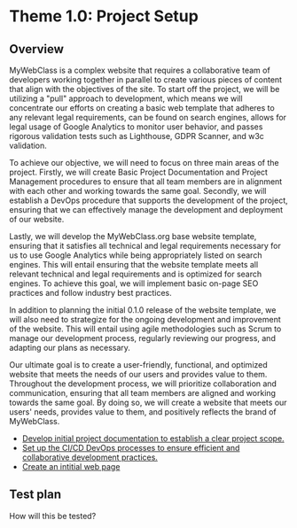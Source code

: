# Theme 1.0: Project Setup
## Overview
MyWebClass is a complex website that requires a collaborative team of developers working together in parallel to create various pieces of content that align with the objectives of the site. To start off the project, we will be utilizing a "pull" approach to development, which means we will concentrate our efforts on creating a basic web template that adheres to any relevant legal requirements, can be found on search engines, allows for legal usage of Google Analytics to monitor user behavior, and passes rigorous validation tests such as Lighthouse, GDPR Scanner, and w3c validation.

To achieve our objective, we will need to focus on three main areas of the project. Firstly, we will create Basic Project Documentation and Project Management procedures to ensure that all team members are in alignment with each other and working towards the same goal. Secondly, we will establish a DevOps procedure that supports the development of the project, ensuring that we can effectively manage the development and deployment of our website.

Lastly, we will develop the MyWebClass.org base website template, ensuring that it satisfies all technical and legal requirements necessary for us to use Google Analytics while being appropriately listed on search engines. This will entail ensuring that the website template meets all relevant technical and legal requirements and is optimized for search engines. To achieve this goal, we will implement basic on-page SEO practices and follow industry best practices.

In addition to planning the initial 0.1.0 release of the website template, we will also need to strategize for the ongoing development and improvement of the website. This will entail using agile methodologies such as Scrum to manage our development process, regularly reviewing our progress, and adapting our plans as necessary.

Our ultimate goal is to create a user-friendly, functional, and optimized website that meets the needs of our users and provides value to them. Throughout the development process, we will prioritize collaboration and communication, ensuring that all team members are aligned and working towards the same goal. By doing so, we will create a website that meets our users' needs, provides value to them, and positively reflects the brand of MyWebClass.

* [Develop initial project documentation to establish a clear project scope.](https://github.com/steveechan/mywebclass-agile-docs/blob/main/documentation/templates/theme/initiatives/initiative_template4.md)
* [Set up the CI/CD DevOps processes to ensure efficient and collaborative development practices.](https://github.com/steveechan/mywebclass-agile-docs/blob/main/documentation/templates/theme/initiatives/initiative_template5.md)
* [Create an intitial web page](https://github.com/steveechan/mywebclass-agile-docs/blob/main/documentation/templates/theme/initiatives/initiative_template6.md)

## Test plan
How will this be tested?
